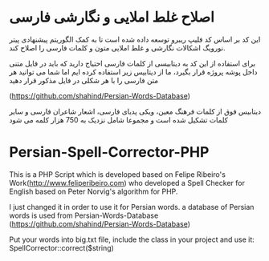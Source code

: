 # اصلاح غلط املایی و نگارشی فارسی

این کد بر اساس کد فلیپ ریبرو توسعه داده شده است تا به کمک الگوریتم پیشنهادی پیتر نورویگ اشکالات نگارشی و غلط املایی متون و کلمات
فارسی را اصلاح کند.

برای استفاده از این کد به دیتابیسی از کلمات فارسی احتیاج دارید که باید در فایل متنی داخل پوشه پروژه قرار بگیرد، ما از دیتابیس زیر 
استفاده کرده ایم اما شما می توانید هر متن فارسی را با هر شکلی در فایل مذکور قرار دهید

(https://github.com/shahind/Persian-Words-Database)

دیتابیس فوق از کلمات فرهنگ معین، ویکی پدیای فارسی، اشعار شاعران فارسی و سایر کلمات تشکیل شده است و مجموعا شامل نزدیک به 750 هزار کلمه می شود


# Persian-Spell-Corrector-PHP
This is a PHP Script which is developed based on Felipe Ribeiro's Work(http://www.feliperibeiro.com) who developed a Spell Checker for English based on Peter Norvig's algorithm for PHP.

I just changed it in order to use it for Persian words.
a database of Persian words is used from Persian-Words-Database (https://github.com/shahind/Persian-Words-Database)

Put your words into big.txt file, include the class in your project and use it: SpellCorrector::correct($string)
